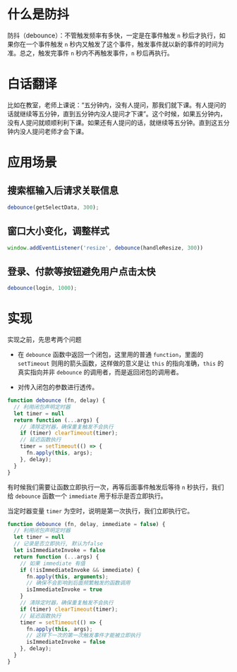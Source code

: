 # 什么是防抖

防抖（debounce）：不管触发频率有多快，一定是在事件触发 `n` 秒后才执行，如果你在一个事件触发 `n` 秒内又触发了这个事件，触发事件就以新的事件的时间为准。总之，触发完事件 `n` 秒内不再触发事件，`n` 秒后再执行。

# 白话翻译

比如在教室，老师上课说：“五分钟内，没有人提问，那我们就下课。有人提问的话就继续等五分钟，直到五分钟内没人提问才下课”。这个时候，如果五分钟内，没有人提问就顺顺利利下课。如果还有人提问的话，就继续等五分钟。直到这五分钟内没人提问老师才会下课。

# 应用场景

## 搜索框输入后请求关联信息

```javaScript
debounce(getSelectData, 300);
```

## 窗口大小变化，调整样式

```javaScript
window.addEventListener('resize', debounce(handleResize, 300))
```

## 登录、付款等按钮避免用户点击太快

```javaScript
debounce(login, 1000);
```

# 实现

实现之前，先思考两个问题

* 在 `debounce` 函数中返回一个闭包，这里用的普通 `function`，里面的 `setTimeout` 则用的箭头函数，这样做的意义是让 `this` 的指向准确，`this` 的真实指向并非 `debounce` 的调用者，而是返回闭包的调用者。

* 对传入闭包的参数进行透传。

```javaScript
function debounce (fn, delay) {
  // 利用闭包声明定时器
  let timer = null
  return function (...args) {
    // 清除定时器，确保重复触发不会执行
    if (timer) clearTimeout(timer);
    // 延迟函数执行
    timer = setTimeout(() => {
      fn.apply(this, args);
    }, delay);
  }
}

```

有时候我们需要让函数立即执行一次，再等后面事件触发后等待 `n` 秒执行，我们给 `debounce` 函数一个 `immediate` 用于标示是否立即执行。

当定时器变量 `timer` 为空时，说明是第一次执行，我们立即执行它。

```javaScript
function debounce (fn, delay, immediate = false) {
  // 利用闭包声明定时器
  let timer = null
  // 记录是否立即执行, 默认为false
  let isImmediateInvoke = false
  return function (...args) {
    // 如果 immediate 有值
    if (!isImmediateInvoke && immediate) {
      fn.apply(this, arguments);
      // 确保不会影响到后面频繁触发的函数调用
      isImmediateInvoke = true
    }
    // 清除定时器，确保重复触发不会执行
    if (timer) clearTimeout(timer);
    // 延迟函数执行
    timer = setTimeout(() => {
      fn.apply(this, args);
      // 这样下一次的第一次触发事件才能被立即执行
      isImmediateInvoke = false
    }, delay);
  }
}
```
